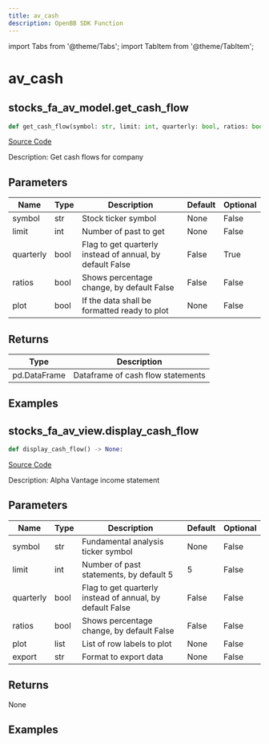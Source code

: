 ```yaml
---
title: av_cash
description: OpenBB SDK Function
---
```


import Tabs from '@theme/Tabs';
import TabItem from '@theme/TabItem';

# av_cash

<Tabs>
<TabItem value="model" label="Model" default>

## stocks_fa_av_model.get_cash_flow

```python title='openbb_terminal/stocks/fundamental_analysis/av_model.py'
def get_cash_flow(symbol: str, limit: int, quarterly: bool, ratios: bool, plot: bool) -> DataFrame:
```
[Source Code](https://github.com/OpenBB-finance/OpenBBTerminal/tree/main/openbb_terminal/stocks/fundamental_analysis/av_model.py#L340)

Description: Get cash flows for company

## Parameters

| Name | Type | Description | Default | Optional |
| ---- | ---- | ----------- | ------- | -------- |
| symbol | str | Stock ticker symbol | None | False |
| limit | int | Number of past to get | None | False |
| quarterly | bool | Flag to get quarterly instead of annual, by default False | False | True |
| ratios | bool | Shows percentage change, by default False | False | False |
| plot | bool | If the data shall be formatted ready to plot | None | False |

## Returns

| Type | Description |
| ---- | ----------- |
| pd.DataFrame | Dataframe of cash flow statements |

## Examples



</TabItem>
<TabItem value="view" label="View">

## stocks_fa_av_view.display_cash_flow

```python title='openbb_terminal/decorators.py'
def display_cash_flow() -> None:
```
[Source Code](https://github.com/OpenBB-finance/OpenBBTerminal/tree/main/openbb_terminal/decorators.py#L245)

Description: Alpha Vantage income statement

## Parameters

| Name | Type | Description | Default | Optional |
| ---- | ---- | ----------- | ------- | -------- |
| symbol | str | Fundamental analysis ticker symbol | None | False |
| limit | int | Number of past statements, by default 5 | 5 | False |
| quarterly | bool | Flag to get quarterly instead of annual, by default False | False | False |
| ratios | bool | Shows percentage change, by default False | False | False |
| plot | list | List of row labels to plot | None | False |
| export | str | Format to export data | None | False |

## Returns

None

## Examples



</TabItem>
</Tabs>
